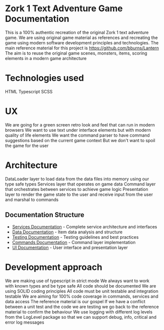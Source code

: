 # Zork 1 Text Adventure Game Documentation

This is a 100% authentic recreation of the original Zork 1 text adventure game.
We are using original game material as references and recreating the game using modern software development principles and technologies.
The main reference material for this project is https://github.com/bburns/Lantern
The aim is to reuse the original game scenes, monsters, items, scoring elements in a modern game architecture

# Technologies used

HTML
Typescript
SCSS

# UX

We are going for a green screen retro look and feel that can run in modern browsers
We want to use text under interface elements but with modern quality of life elements
We want the command parser to have command suggestions based on the current game context
But we don't want to spoil the game for the user

# Architecture

DataLoader layer to load data from the data files into memory using our type safe types
Services layer that operates on game data
Command layer that orchestrates between services to achieve game logic
Presentation layer to render the game state to the user and receive input from the user and marshal to commands

## Documentation Structure

- [Services Documentation](./services/) - Complete service architecture and interfaces
- [Data Documentation](./data/) - Item data analysis and structure
- [Testing Documentation](./testing/) - Testing guidelines and best practices
- [Commands Documentation](./commands/) - Command layer implementation
- [UI Documentation](./ui/) - User interface and presentation layer

# Development approach

We are making use of typescript in strict mode
We always want to work with known types and be type safe
All code should be documented
We are using SOLID coding principles
All code must be unit testable and integration testable
We are aiming for 100% code coverage in commands, services and data access
The reference material is our gospel
If we have a conflict between a unit test and the code we are testing we go back to the reference material to confirm the behaviour
We use logging with different log levels from the LogLevel package so that we can support debug, info, critical and error log messages
